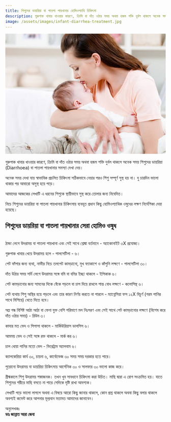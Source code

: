 ```yaml
---
title: শিশুদের ডায়রিয়া বা পাতলা পায়খানার হোমিওপ্যাথি চিকিৎসা
description: গুরুপাক খাবার খাওয়ার কারণে, ক্রিমি বা দাঁত ওঠার সময় অথবা হজম শক্তি দুর্বল থাকলে অনেক সময় শিশুদের ডায়রিয়া (Diarrhoea) বা পাতলা পায়খানার সমস্যা দেখা দেয়।
image: /assets/images/infant-diarrhea-treatment.jpg
---
```

![শিশুদের ডায়রিয়া বা পাতলা পায়খানার সেরা হোমিও ওষুধ](/assets/images/infant-diarrhea-treatment.jpg)

গুরুপাক খাবার খাওয়ার কারণে, ক্রিমি বা দাঁত ওঠার সময় অথবা হজম শক্তি দুর্বল থাকলে অনেক সময় শিশুদের ডায়রিয়া (Diarrhoea) বা পাতলা পায়খানার সমস্যা দেখা দেয়।

অনেক সময় দেখা যায় স্বাভাবিক প্রচলিত চিকিৎসা সঠিকভাবে নেয়ার পরও শিশু সম্পূর্ণ সুস্থ হয় না। দু চারদিন ভালো থাকার পর আবারো অসুস্থ হয়ে পড়ে।

আমাদের আজকের লেখাটি এ ধরনের শিশুকে স্থায়ীভাবে সুস্থ করে তোলার জন্য নিবেদিত।

নিচে শিশুদের ডায়রিয়া বা পাতলা পায়খানার চিকিৎসায় ব্যবহৃত প্রধান কিছু হোমিওপ্যাথিক ওষুধের লক্ষণ নির্দেশিকা দেয়া হয়েছে।

## শিশুদের ডায়রিয়া বা পাতলা পায়খানার সেরা হোমিও ওষুধ
<br>
ঠান্ডা লেগে উদরাময় বা পাতলা পায়খানা এবং সেই সাথে শ্লেষ্মা বর্তমানে - অ্যাকোনাইট ৩X প্রযোজ্য।

গুরুপাক খাবার খেয়ে উদরাময় হলে - পালসেটিলা - ৬।

পেট ফাঁপার জন্য ব্যথা, নাভীর নিচে তলপেট কামড়ানো, মুখ ফ্যাকাশে ও কাঁপুনি লক্ষণে - পালসেটিলা ৩০।

দাঁত উঠার সময় সর্দি লেগে উদরাময় সঙ্গে বমি বা বমির ইচ্ছা থাকলে - ইপিকাক ৬।

পেট কামড়ানোর জন্য সামনের দিকে বেঁকে পড়লে বা চাপ দিয়ে রাখলে শান্ত বোধ লক্ষণে - কলোসিন্থ ৬।

পেট ব্যথায় শিশু অস্থির হয়ে পড়লে এবং তার কারণ নির্ণয় করতে না পারলে - ম্যাগ্নেসিয়া ফস ১২X বিচূর্ণ (গরম পানির সাথে মিশিয়ে) খেতে দিতে হবে।

অম্ল গন্ধ বিশিষ্ট আঠা আঠা বা ফেনা যুক্ত বেশি পরিমাণে মল নিঃসরণ এবং সেই সাথে পেট কামড়ানোর লক্ষণে (বিশেষ করে দাঁত ওঠার সময়) - রিউম ৩।

কাদার মত ভেদ ও পিপাসা থাকলে - মার্কিউরিয়াস ডালসিস ৬।

আমময় ভেদ ও সেই সঙ্গে রক্ত থাকলে - মার্ক কর ৬।

চাল ধোয়া পানির মতো ভেদ - ভিরেট্রাম অ্যালবাম ৬।

ক্যালকেরিয়া কার্ব ৩০, চায়না ৬, কার্বোভেজ ৩০ সময় সময় দরকার হতে পারে।

পুরোনো উদরাময় বা ডায়রিয়া চিকিৎসায় আর্সেনিক ৩০ ও সালফার ৩০ ভালো কাজ করে।

গ্রীষ্মকালে শিশু উদরাময় শঙ্কাজনক। তখন খুব সাবধানে চিকিৎসা করা উচিত। মাছি দ্বারা এ রোগ সংক্রমিত হয়। যাতে শিশুদের শরীরে মাছি বসতে না পারে সেদিকে দৃষ্টি রাখা আবশ্যক।

লেখাটি পড়ে ভালো লাগলে অথবা এ বিষয়ে আরো কিছু জানার থাকলে, কোন প্রশ্ন থাকলে অথবা কিছু বলার থাকলে অবশ্যই কমেন্ট করে আপনার মূল্যবান মতামত আমাদের জানাবেন।

অনুলেখকঃ<br>
<strong>ডাঃ জান্নাত আরা জেবা</strong>
